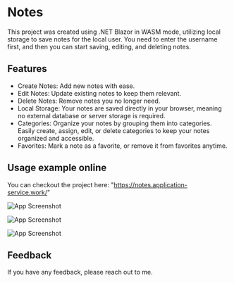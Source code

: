 # Notes

This project was created using .NET Blazor in WASM mode, utilizing local storage to save notes for the local user.
You need to enter the username first, and then you can start saving, editing, and deleting notes.

## Features

- Create Notes: Add new notes with ease.
- Edit Notes: Update existing notes to keep them relevant.
- Delete Notes: Remove notes you no longer need.
- Local Storage: Your notes are saved directly in your browser, meaning no external database or server storage is required.
- Categories: Organize your notes by grouping them into categories. Easily create, assign, edit, or delete categories to keep your notes organized and accessible.
- Favorites: Mark a note as a favorite, or remove it from favorites anytime.

## Usage example online

You can checkout the project here: "https://notes.application-service.work/"

![App Screenshot](hhttps://res.cloudinary.com/imgresd/image/upload/v1743549333/Github/2025-Notes_p6esff.png)

![App Screenshot](https://res.cloudinary.com/imgresd/image/upload/v1743549333/Github/2025-Notes03_nrdy2y.png)

![App Screenshot](https://res.cloudinary.com/imgresd/image/upload/v1743549333/Github/2025-Notes02_idx1db.png)

## Feedback

If you have any feedback, please reach out to me.
